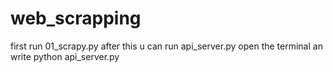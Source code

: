 # web_scrapping
first run 01_scrapy.py after this u can run api_server.py open the terminal an write python api_server.py
